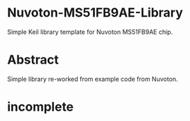 # Nuvoton-MS51FB9AE-Library
Simple Keil library template for Nuvoton MS51FB9AE chip.

# Abstract

Simple library re-worked from example code from Nuvoton.

# incomplete

